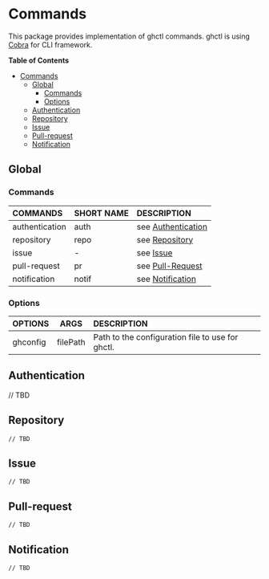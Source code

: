 # Commands

This package provides implementation of ghctl commands. ghctl is using
[Cobra][0] for CLI framework.

<!-- markdown-toc start - Don't edit this section. Run M-x markdown-toc-refresh-toc -->
**Table of Contents**

- [Commands](#commands)
    - [Global](#global)
        - [Commands](#commands-1)
        - [Options](#options)
    - [Authentication](#authentication)
    - [Repository](#repository)
    - [Issue](#issue)
    - [Pull-request](#pull-request)
    - [Notification](#notification)

<!-- markdown-toc end -->

## Global

### Commands

| COMMANDS         | SHORT NAME   | DESCRIPTION                           |
| :--------------- | ------------ | :------------------------------------ |
| authentication   | auth         | see [Authentication](#authentication) |
| repository       | repo         | see [Repository](#repository)         |
| issue            | -            | see [Issue](#issue)                   |
| pull-request     | pr           | see [Pull-Request](#pull-request)     |
| notification     | notif        | see [Notification](#notification)     |

### Options

| OPTIONS    | ARGS                | DESCRIPTION                                        |
| :--------- | ------------------- | :------------------------------------------------- |
| ghconfig   | filePath <string>   | Path to the configuration file to use for ghctl.   |

## Authentication

// TBD

## Repository

```
// TBD
```

## Issue

```
// TBD
```

## Pull-request

```
// TBD
```

## Notification

```
// TBD
```

[0]: https://github.com/spf13/cobra
